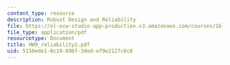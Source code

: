 ```yaml
---
content_type: resource
description: Robust Design and Reliability
file: https://ol-ocw-studio-app-production.s3.amazonaws.com/courses/16-881-robust-system-design-summer-1998/5150ede10c19896f3dedef9e2127c6c8_HW9_reliability2.pdf
file_type: application/pdf
resourcetype: Document
title: HW9_reliability2.pdf
uid: 5150ede1-0c19-896f-3ded-ef9e2127c6c8
---
```

